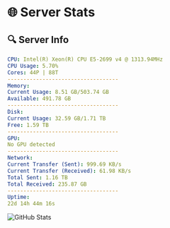 # 🌐 Server Stats
## 🔍 Server Info
```yaml
CPU: Intel(R) Xeon(R) CPU E5-2699 v4 @ 1313.94MHz
CPU Usage: 5.70%
Cores: 44P | 88T
-----------------------------------
Memory:
Current Usage: 8.51 GB/503.74 GB
Available: 491.78 GB
-----------------------------------
Disk:
Current Usage: 32.59 GB/1.71 TB
Free: 1.59 TB
-----------------------------------
GPU:
No GPU detected
-----------------------------------
Network:
Current Transfer (Sent): 999.69 KB/s
Current Transfer (Received): 61.98 KB/s
Total Sent: 1.16 TB
Total Received: 235.87 GB
-----------------------------------
Uptime:
22d 14h 44m 16s
```
![GitHub Stats](https://img.shields.io/badge/Updated-2025-05-12_07:53:04-blue)